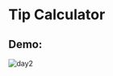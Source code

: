 # Tip Calculator

## Demo:
![day2](https://user-images.githubusercontent.com/52018183/103613763-e1673400-4f05-11eb-9af1-9f98ca432b23.png)
